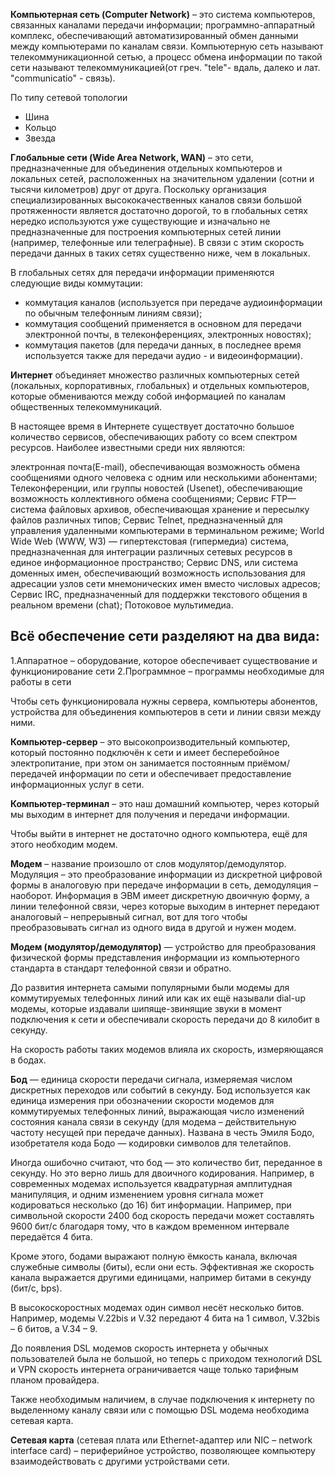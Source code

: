 **Компьютерная сеть (Computer Network)** – это система компьютеров, связанных каналами передачи информации; программно-аппаратный комплекс, обеспечивающий автоматизированный обмен данными между компьютерами по каналам связи. Компьютерную сеть называют телекоммуникационной сетью, а процесс обмена информации по такой сети называют телекоммуникацией(от греч. "tele"- вдаль, далеко и лат. "communicatio" - связь).

По типу сетевой топологии
- Шина
- Кольцо
- Звезда


**Глобальные сети (Wide Area Network, WAN)** – это сети, предназначенные для объединения отдельных компьютеров и локальных сетей, расположенных на значительном удалении (сотни и тысячи километров) друг от друга. Поскольку организация специализированных высококачественных каналов связи большой протяженности является достаточно дорогой, то в глобальных сетях нередко используются уже существующие и изначально не предназначенные для построения компьютерных сетей линии (например, телефонные или телеграфные). В связи с этим скорость передачи данных в таких сетях существенно ниже, чем в локальных.

В глобальных сетях для передачи информации применяются следующие виды коммутации:

- коммутация каналов (используется при передаче аудиоинформации по обычным телефонным линиям связи);
- коммутация сообщений применяется в основном для передачи электронной почты, в телеконференциях, электронных новостях);
- коммутация пакетов (для передачи данных, в последнее время используется также для передачи аудио - и видеоинформации).



**Интернет** объединяет множество различных компьютерных сетей (локальных, корпоративных, глобальных) и отдельных компьютеров, которые обмениваются между собой информацией по каналам общественных телекоммуникаций.

 В настоящее время в Интернете существует достаточно большое количество сервисов, обеспечивающих работу со всем спектром ресурсов. Наиболее известными среди них являются:

электронная почта(E-mail), обеспечивающая возможность обмена сообщениями одного человека с одним или несколькими абонентами;
Телеконференции, или группы новостей (Usenet), обеспечивающие возможность коллективного обмена сообщениями;
Сервис FTP— система файловых архивов, обеспечивающая хранение и пересылку файлов различных типов;
Сервис Telnet, предназначенный для управления удаленными компьютерами в терминальном режиме;
World Wide Web (WWW, W3) — гипертекстовая (гипермедиа) система, предназначенная для интеграции различных сетевых ресурсов в единое информационное пространство;
Сервис DNS, или система доменных имен, обеспечивающий возможность использования для адресации узлов сети мнемонических имен вместо числовых адресов;
Сервис IRC, предназначенный для поддержки текстового общения в реальном времени (chat);
Потоковое мультимедиа.

## **Всё обеспечение сети разделяют на два вида:**
1.Аппаратное – оборудование, которое обеспечивает существование и функционирование сети
2.Программное – программы необходимые для работы в сети



Чтобы сеть функционировала нужны сервера, компьютеры абонентов, устройства для объединения компьютеров в сети и линии связи между ними.

**Компьютер-сервер** – это высокопроизводительный компьютер, который постоянно подключён к сети и имеет бесперебойное электропитание, при этом он занимается постоянным приёмом/передачей информации по сети и обеспечивает предоставление информационных услуг в сети.

**Компьютер-терминал** – это наш домашний компьютер, через который мы выходим в интернет для получения и передачи информации.

Чтобы выйти в интернет не достаточно одного компьютера, ещё для этого необходим модем.

**Модем** – название произошло от слов модулятор/демодулятор. Модуляция – это преобразование информации из дискретной цифровой формы в аналоговую при передаче информации в сеть,  демодуляция – наоборот. Информация в ЭВМ имеет дискретную двоичную форму, а линии телефонной связи, через которые выходим в интернет передают аналоговый – непрерывный сигнал, вот для того чтобы преобразовывать сигнал из одного вида в другой и нужен модем.

**Модем (модулятор/демодулятор)** — устройство для преобразования физической формы представления информации из компьютерного стандарта в стандарт телефонной связи и обратно.

До развития интернета самыми популярными были модемы для коммутируемых телефонных линий или как их ещё называли dial-up модемы, которые издавали шипяще-звинящие звуки в момент подключения к сети и обеспечивали скорость передачи до 8 килобит в секунду.

На скорость работы таких модемов влияла их скорость, измеряющаяся в бодах.

**Бод** — единица скорости передачи сигнала, измеряемая числом дискретных переходов или событий в секунду. Бод используется как единица измерения при обозначении скорости модемов для коммутируемых телефонных линий, выражающая число изменений состояния канала связи в секунду (для модема – действительную частоту несущей при передаче данных).
Названа в честь Эмиля Бодо, изобретателя кода Бодо — кодировки символов для телетайпов.

Иногда ошибочно считают, что бод — это количество бит, переданное в секунду. Но это верно лишь для двоичного кодирования. Например, в современных модемах используется квадратурная амплитудная манипуляция, и одним изменением уровня сигнала может кодироваться несколько (до 16) бит информации.
Например, при символьной скорости 2400 бод скорость передачи может составлять 9600 бит/c благодаря тому, что в каждом временном интервале передаётся 4 бита.

Кроме этого, бодами выражают полную ёмкость канала, включая служебные символы (биты), если они есть. Эффективная же скорость канала выражается другими единицами, например битами в секунду (бит/c, bps).

В высокоскоростных модемах один символ несёт несколько битов. Например, модемы V.22bis и V.32 передают 4 бита на 1 символ, V.32bis – 6 битов, а V.34 – 9.

До появления DSL модемов скорость интернета у обычных пользователей была не большой, но теперь с приходом технологий DSL и VPN скорость интернета ограничивается чаще только тарифным планом провайдера.

Также необходимым наличием, в случае подключения к интернету по выделенному каналу связи или с помощью DSL модема необходима сетевая карта.

**Сетевая карта** (сетевая плата или Ethernet-адаптер или NIC – network interface card) – периферийное устройство, позволяющее компьютеру взаимодействовать с другими устройствами сети.
